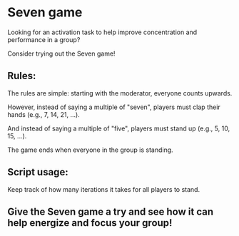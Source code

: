 # Seven game

Looking for an activation task to help improve concentration and performance in a group?

Consider trying out the Seven game!

## Rules:
The rules are simple:
starting with the moderator, everyone counts upwards.

However, instead of saying a multiple of "seven", players must clap their hands (e.g., 7, 14, 21, ...).

And instead of saying a multiple of "five", players must stand up (e.g., 5, 10, 15, ...).

The game ends when everyone in the group is standing.

## Script usage:
Keep track of how many iterations it takes for all players to stand.
  
## Give the Seven game a try and see how it can help energize and focus your group!
  
  
